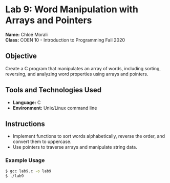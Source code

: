 # Lab 9: Word Manipulation with Arrays and Pointers

**Name:** Chloé Morali  
**Class:** COEN 10 - Introduction to Programming Fall 2020  

## Objective
Create a C program that manipulates an array of words, including sorting, reversing, and analyzing word properties using arrays and pointers.

## Tools and Technologies Used
- **Language:** C
- **Environment:** Unix/Linux command line

## Instructions
- Implement functions to sort words alphabetically, reverse the order, and convert them to uppercase.
- Use pointers to traverse arrays and manipulate string data.

### Example Usage
```bash
$ gcc lab9.c -o lab9
$ ./lab9

